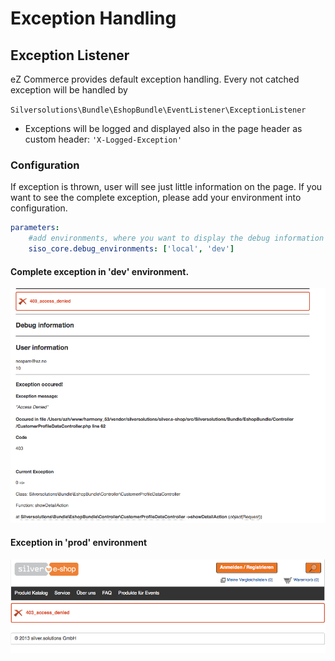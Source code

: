 # Exception Handling

## Exception Listener

eZ Commerce provides default exception handling. Every not catched exception will be handled by

`Silversolutions\Bundle\EshopBundle\EventListener\ExceptionListener`

- Exceptions will be logged and displayed also in the page header as custom header: `'X-Logged-Exception'`

### Configuration

If exception is thrown, user will see just little information on the page. If you want to see the complete exception, please add your environment into configuration.

``` yaml
parameters:
    #add environments, where you want to display the debug information
    siso_core.debug_environments: ['local', 'dev']
```

#### Complete exception in 'dev' environment.

![](../img/exception_handling_1.png)

#### Exception in 'prod' environment

![](../img/exception_handling_2.png)
